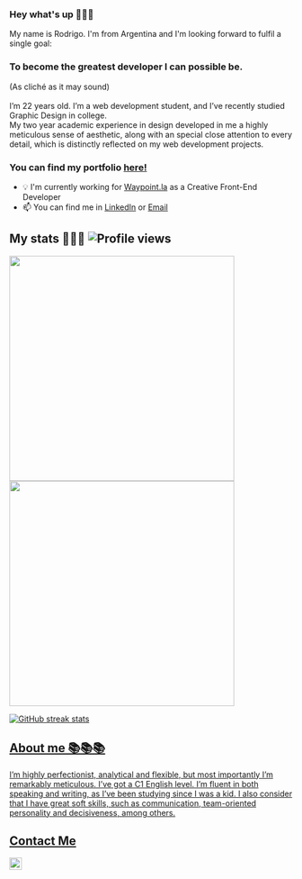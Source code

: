 
### Hey what's up 👋👋👋
<p>
My name is Rodrigo. I'm from Argentina and I'm looking forward to fulfil a single goal: <br>
  <h3>To become the greatest developer I can possible be.</h3>(As cliché as it may sound) <br> <br>  
I’m 22 years old. I’m a web development student, and I’ve recently studied Graphic Design in college. <br>  
My two year academic experience in design developed in me a highly meticulous sense of aesthetic, along with an special close attention to every detail, which is distinctly reflected on my web development projects.<br>
</p>

### <p> You can find my portfolio <a href="https://pereyrarodrigo.github.io/">here!</a>

- 💡 I'm currently working for <a href="https://www.waypoint.la/">Waypoint.la</a> as a Creative Front-End Developer
- 📫 You can find me in <a href="https://www.linkedin.com/in/pereyrarodrigo/">LinkedIn</a> or <a href="mailto:pereyrarodrigo@hotmail.com">Email</a>


## My stats 📝📝📝 ![Profile views](https://gpvc.arturio.dev/PereyraRodrigo) 





<p align="left">
  <a href="https://github.com/PereyraRodrigo"><img width="400" src="https://github-readme-stats.vercel.app/api?username=PereyraRodrigo&show_icons=true&theme=chartreuse-dark">
  <a href="https://github.com/PereyraRodrigo"><img width="400" src="https://github-readme-stats.vercel.app/api/top-langs/?username=PereyraRodrigo&hide=scss,c,hack,makefile&langs_count=10&layout=compact&theme=chartreuse-dark">
</p>
    

![GitHub streak stats](https://github-readme-streak-stats.herokuapp.com/?user=PereyraRodrigo) 

    
## About me 📚📚📚
    
  <p>
      I’m highly perfectionist, analytical and flexible, but most importantly I’m remarkably meticulous. I’ve got a C1 English level. I’m fluent in both speaking and writing, as I’ve been studying since I was a kid. I also consider that I have great soft skills, such as communication, team-oriented personality and decisiveness, among others.
  </p>
      
     
    
## Contact Me

[<img align="left" alt="Pereyra Rodrigo | LinkedIn" width="22px" src="https://cdn.jsdelivr.net/npm/simple-icons@v3/icons/linkedin.svg" />][linkedin]
    
 

 

<!--
**PereyraRodrigo/PereyraRodrigo** is a ✨ _special_ ✨ repository because its `README.md` (this file) appears on your GitHub profile.

Here are some ideas to get you started:

- 🔭 I’m currently working on ...
- 🌱 I’m currently learning ...
- 👯 I’m looking to collaborate on ...
- 🤔 I’m looking for help with ...
- 💬 Ask me about ...
- 📫 How to reach me: ...
- 😄 Pronouns: ...
- ⚡ Fun fact: ...
-->
[linkedin]: https://www.linkedin.com/in/pereyrarodrigo/
